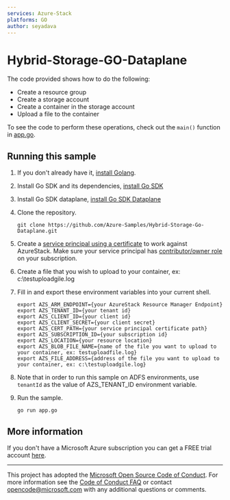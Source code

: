 ```yaml
---
services: Azure-Stack
platforms: GO
author: seyadava
---
```


# Hybrid-Storage-GO-Dataplane

The code provided shows how to do the following:

- Create a resource group
- Create a storage account
- Create a container in the storage account
- Upload a file to the container

To see the code to perform these operations,
check out the `main()` function in [app.go](app.go).


## Running this sample
1.  If you don't already have it, [install Golang](https://golang.org/doc/install).

2.  Install Go SDK and its dependencies, [install Go SDK](https://github.com/azure/azure-sdk-for-go) 

3. Install Go SDK dataplane, [install Go SDK Dataplane](https://github.com/Azure/azure-storage-blob-go/) 

4.  Clone the repository.

    ```
    git clone https://github.com/Azure-Samples/Hybrid-Storage-Go-Dataplane.git
    ```

5.  Create a [service principal using a certificate](https://docs.microsoft.com/en-us/azure/azure-stack/azure-stack-create-service-principals#create-a-service-principal-using-a-certificate) to work against AzureStack. Make sure your service principal has [contributor/owner role](https://docs.microsoft.com/en-us/azure/azure-stack/azure-stack-create-service-principals#assign-role-to-service-principal) on your subscription.

6. Create a file that you wish to upload to your container, ex: c:\testuploadgile.log

7.  Fill in and export these environment variables into your current shell. 

    ```
    export AZS_ARM_ENDPOINT={your AzureStack Resource Manager Endpoint}
    export AZS_TENANT_ID={your tenant id}
    export AZS_CLIENT_ID={your client id}
    export AZS_CLIENT_SECRET={your client secret}
    export AZS_CERT_PATH={your service principal certificate path}
    export AZS_SUBSCRIPTION_ID={your subscription id}
    export AZS_LOCATION={your resource location}
    export AZS_BLOB_FILE_NAME={name of the file you want to upload to your container, ex: testuploadfile.log}
    export AZS_FILE_ADDRESS={address of the file you want to upload to your container, ex: c:\testuploadgile.log}
    
    ```

8.  Note that in order to run this sample on ADFS environments, use `tenantId` as the value of AZS_TENANT_ID environment variable.


9. Run the sample.

    ```
    go run app.go
    ```
    
## More information

If you don't have a Microsoft Azure subscription you can get a FREE trial account [here](http://go.microsoft.com/fwlink/?LinkId=330212).

---

This project has adopted the [Microsoft Open Source Code of Conduct](https://opensource.microsoft.com/codeofconduct/). For more information see the [Code of Conduct FAQ](https://opensource.microsoft.com/codeofconduct/faq/) or contact [opencode@microsoft.com](mailto:opencode@microsoft.com) with any additional questions or comments.
